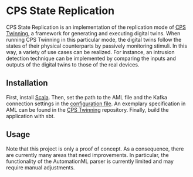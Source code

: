 # CPS State Replication

CPS State Replication is an implementation of the replication mode of [CPS Twinning](https://github.com/sbaresearch/cps-twinning), a framework for generating and executing digital twins. When running CPS Twinning in this particular mode, the digital twins follow the states of their physical counterparts by passively monitoring stimuli. In this way, a variety of use cases can be realized. For instance, an intrusion detection technique can be implemented by comparing the inputs and outputs of the digital twins to those of the real devices.

## Installation

First, install [Scala](https://www.scala-lang.org/download/). Then, set the path to the AML file and the Kafka connection settings in the [configuration file](src/main/resources/application.conf). An exemplary specification in AML can be found in the [CPS Twinning](https://github.com/sbaresearch/cps-twinning/blob/master/misc/specification/CandyFactory.aml) repository. Finally, build the application with sbt.

## Usage

Note that this project is only a proof of concept. As a consequence, there are currently many areas that need improvements. In particular, the functionality of the AutomationML parser is currently limited and may require manual adjustments.